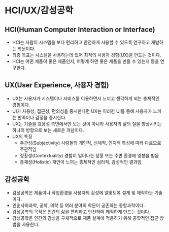 # HCI/UX/감성공학
## HCI(Human Computer Interaction or Interface)
* HCI는 사람이 시스템을 보다 편리하고 안전하게 사용할 수 있도록 연구하고 개발하는 학문이다.
* 최종 목표는 시스템을 사용하는데 있어 최적의 사용자 경험(UX)을 만드는 것이다.
* HCI는 어떤 제품이 좋은 제품인지, 어떻게 하면 좋은 제품을 만들 수 있는지 등을 연구한다.

## UX(User Experience, 사용자 경험)
* UX는 사용자가 시스템이나 서비스를 이용하면서 느끼고 생각하게 되는 총체적인 경험이다.
* UI가 사용성, 접근성, 편의성을 중시한다면 UX는 이러한 UI를 통해 사용자가 느끼는 만족이나 감정을 중시한다.
* UX는 기술을 효용성 측면에서만 보는 것이 아니라 사용자의 삶의 질을 향상시키는 하나의 방향으로 보는 새로운 개념이다.
* UX의 특징
  * 주관성(Subjectivity)
    사람들의 개인적, 신체적, 인지적 특성에 따라 다르므로 주관적임
  * 정황성(Contextuality)
    경험이 일어나는 상황 또는 주변 환경에 영향을 받음
  * 총체성(Holistic)
    개인이 느끼는 총체적인 심리적, 감성적인 결과임
    
## 감성공학
* 감성공학은 제품이나 작업환경을 사용자의 감성에 알맞도록 설계 및 제작하는 기술이다.
* 인순사회과학, 공학, 의학 등 여러 분야의 학문이 공존하는 종합과학이다.
* 감성공학의 목적은 인간의 삶을 편리하고 안전하며 쾌적하게 만드는 것이다.
* 감성공학은 인간의 감성을 구체적으로 제품 설계에 적용하기 위해 공학적인 접근 방법을 사용한다.
